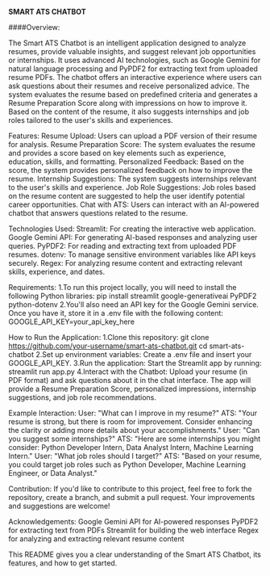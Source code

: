 **SMART ATS CHATBOT**

####Overview:

The Smart ATS Chatbot is an intelligent application designed to analyze resumes, provide valuable insights, and suggest relevant job opportunities or internships. 
It uses advanced AI technologies, such as Google Gemini for natural language processing and PyPDF2 for extracting text from uploaded resume PDFs. 
The chatbot offers an interactive experience where users can ask questions about their resumes and receive personalized advice.
The system evaluates the resume based on predefined criteria and generates a Resume Preparation Score along with impressions on how to improve it. 
Based on the content of the resume, it also suggests internships and job roles tailored to the user's skills and experiences.

Features:
Resume Upload: Users can upload a PDF version of their resume for analysis.
Resume Preparation Score: The system evaluates the resume and provides a score based on key elements such as experience, education, skills, and formatting.
Personalized Feedback: Based on the score, the system provides personalized feedback on how to improve the resume.
Internship Suggestions: The system suggests internships relevant to the user's skills and experience.
Job Role Suggestions: Job roles based on the resume content are suggested to help the user identify potential career opportunities.
Chat with ATS: Users can interact with an AI-powered chatbot that answers questions related to the resume.

Technologies Used:
Streamlit: For creating the interactive web application.
Google Gemini API: For generating AI-based responses and analyzing user queries.
PyPDF2: For reading and extracting text from uploaded PDF resumes.
dotenv: To manage sensitive environment variables like API keys securely.
Regex: For analyzing resume content and extracting relevant skills, experience, and dates.

Requirements:
1.To run this project locally, you will need to install the following Python libraries:
pip install streamlit google-generativeai PyPDF2 python-dotenv
2.You'll also need an API key for the Google Gemini service. Once you have it, store it in a .env file with the following content:
GOOGLE_API_KEY=your_api_key_here

How to Run the Application:
1.Clone this repository:
git clone https://github.com/your-username/smart-ats-chatbot.git
cd smart-ats-chatbot
2.Set up environment variables:
Create a .env file and insert your GOOGLE_API_KEY.
3.Run the application:
Start the Streamlit app by running:
streamlit run app.py
4.Interact with the Chatbot:
Upload your resume (in PDF format) and ask questions about it in the chat interface.
The app will provide a Resume Preparation Score, personalized impressions, internship suggestions, and job role recommendations.

Example Interaction:
User: "What can I improve in my resume?"
ATS: "Your resume is strong, but there is room for improvement. Consider enhancing the clarity or adding more details about your accomplishments."
User: "Can you suggest some internships?"
ATS: "Here are some internships you might consider: Python Developer Intern, Data Analyst Intern, Machine Learning Intern."
User: "What job roles should I target?"
ATS: "Based on your resume, you could target job roles such as Python Developer, Machine Learning Engineer, or Data Analyst."

Contribution:
If you'd like to contribute to this project, feel free to fork the repository, create a branch, and submit a pull request. Your improvements and suggestions are welcome!

Acknowledgements:
Google Gemini API for AI-powered responses
PyPDF2 for extracting text from PDFs
Streamlit for building the web interface
Regex for analyzing and extracting relevant resume content

This README gives you a clear understanding of the Smart ATS Chatbot, its features, and how to get started.
